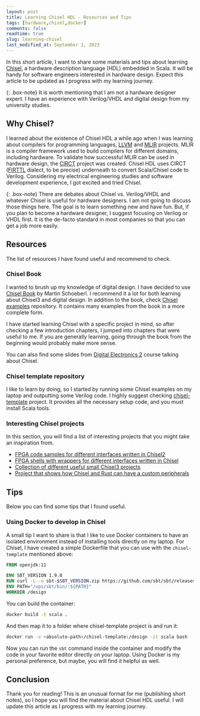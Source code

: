 ```yaml
---
layout: post
title: Learning Chisel HDL - Resources and Tips
tags: [hardware,chisel,docker]
comments: false
readtime: true
slug: learning-chisel
last_modified_at: September 1, 2023
---
```


In this short article, I want to share some materials and tips about learning [Chisel](https://www.chisel-lang.org/), a hardware description language (HDL) embedded in Scala. It will be handy for software engineers interested in hardware design. Expect this article to be updated as I progress with my learning journey.

{: .box-note}
It is worth mentioning that I am not a hardware designer expert. I have an experience with Verilog/VHDL and digital design from my university studies.

## Why Chisel?

I learned about the existence of Chisel HDL a while ago when I was learning about compilers for programming languages, [LLVM](https://github.com/llvm/llvm-project) and [MLIR](https://mlir.llvm.org/) projects. MLIR is a compiler framework used to build compilers for different domains, including hardware. To validate how successful MLIR can be used in hardware design, the [CIRCT](https://github.com/llvm/circt) project was created. Chisel HDL uses CIRCT ([FIRTTL](https://circt.llvm.org/docs/Dialects/FIRRTL/) dialect, to be precise) underneath to convert Scala/Chisel code to Verilog. Considering my electrical engineering studies and software development experience, I got excited and tried Chisel.

{: .box-note}
There are debates about Chisel vs. Verilog/VHDL and whatever Chisel is useful for hardware designers. I am not going to discuss those things here. The goal is to learn something new and have fun. But, if you plan to become a hardware designer, I suggest focusing on Verilog or VHDL first. It is the de-facto standard in most companies so that you can get a job more easily.

## Resources

The list of resources I have found useful and recommend to check.

### Chisel Book

I wanted to brush up my knowledge of digital design. I have decided to use [Chisel Book](https://github.com/schoeberl/chisel-book) by Martin Schoeberl. I recommend it a lot for both learning about Chisel3 and digital design. In addition to the book, check [Chisel examples](https://github.com/schoeberl/chisel-examples) repository. It contains many examples from the book in a more complete form.

I have started learning Chisel with a specific project in mind, so after checking a few introduction chapters, I jumped into chapters that were useful to me. If you are generally learning, going through the book from the beginning would probably make more sense.

You can also find some slides from [Digital Electronics 2](https://www2.imm.dtu.dk/courses/02139/) course talking about Chisel.

### Chisel template repository

I like to learn by doing, so I started by running some Chisel examples on my laptop and outputting some Verilog code. I highly suggest checking [chisel-template](https://github.com/freechipsproject/chisel-template) project. It provides all the necessary setup code, and you must install Scala tools.

### Interesting Chisel projects

In this section, you will find a list of interesting projects that you might take an inspiration from.

- [FPGA code samples for different interfaces written in Chisel2](https://github.com/maltanar/fpga-tidbits)
- [FPGA shells with wrappers for different interfaces written in Chisel](https://github.com/sifive/fpga-shells)
- [Collection of different useful small Chisel3 projects](https://github.com/j-marjanovic/chisel-stuff)
- [Project that shows how Chisel and Rust can have a custom peripherals](https://github.com/ekiwi/pynq)

## Tips

Below you can find some tips that I found useful.

### Using Docker to develop in Chisel

A small tip I want to share is that I like to use Docker containers to have an isolated environment instead of installing tools directly on my laptop. For Chisel, I have created a simple Dockerfile that you can use with the `chisel-template` mentioned above:

```dockerfile
FROM openjdk:11

ENV SBT_VERSION 1.9.0
RUN curl -L -o sbt-$SBT_VERSION.zip https://github.com/sbt/sbt/releases/download/v$SBT_VERSION/sbt-$SBT_VERSION.zip && unzip sbt-$SBT_VERSION.zip -d ops
ENV PATH="/ops/sbt/bin/:${PATH}"
WORKDIR /design
```

You can build the container:

```bash
docker build -t scala .
```

And then map it to a folder where chisel-template project is and run it:

```bash
docker run -v <absolute-path>/chisel-template:/design -it scala bash
```

Now you can run the `sbt` command inside the container and modify the code in your favorite editor directly on your laptop. Using Docker is my personal preference, but maybe, you will find it helpful as well.

## Conclusion

Thank you for reading! This is an unusual format for me (publishing short notes), so I hope you will find the material about Chisel HDL useful. I will update this article as I progress with my learning journey.
